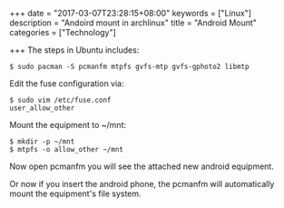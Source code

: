 +++
date = "2017-03-07T23:28:15+08:00"
keywords = ["Linux"]
description = "Andoird mount in archlinux"
title = "Android Mount"
categories = ["Technology"]

+++
The steps in Ubuntu includes:    

```
$ sudo pacman -S pcmanfm mtpfs gvfs-mtp gvfs-gphoto2 libmtp
```

Edit the fuse configuration via:    

```
$ sudo vim /etc/fuse.conf
user_allow_other
```
Mount the equipment to ~/mnt:    

```
$ mkdir -p ~/mnt
$ mtpfs -o allow_other ~/mnt
```
Now open pcmanfm you will see the attached new android equipment.    

Or now if you insert the android phone, the pcmanfm will automatically mount
the equipment's file system.    
